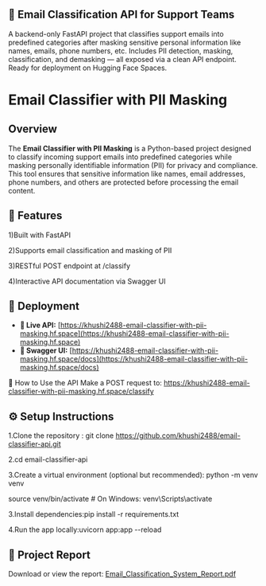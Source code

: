 ## 📧 Email Classification API for Support Teams
A backend-only FastAPI project that classifies support emails into predefined categories after masking sensitive personal information like names, emails, phone numbers, etc. Includes PII detection, masking, classification, and demasking — all exposed via a clean API endpoint. Ready for deployment on Hugging Face Spaces.
# Email Classifier with PII Masking

## Overview

The **Email Classifier with PII Masking** is a Python-based project designed to classify incoming support emails into predefined categories while masking personally identifiable information (PII) for privacy and compliance. This tool ensures that sensitive information like names, email addresses, phone numbers, and others are protected before processing the email content.

## 📌 Features

1)Built with FastAPI

2)Supports email classification and masking of PII

3)RESTful POST endpoint at /classify

4)Interactive API documentation via Swagger UI

## 🚀 Deployment

- **🔗 Live API:** [https://khushi2488-email-classifier-with-pii-masking.hf.space](https://khushi2488-email-classifier-with-pii-masking.hf.space)
- **📄 Swagger UI:** [https://khushi2488-email-classifier-with-pii-masking.hf.space/docs](https://khushi2488-email-classifier-with-pii-masking.hf.space/docs)

🧪 How to Use the API
Make a POST request to: https://khushi2488-email-classifier-with-pii-masking.hf.space/classify

## ⚙️ Setup Instructions

1.Clone the repository : git clone https://github.com/khushi2488/email-classifier-api.git

2.cd email-classifier-api

3.Create a virtual environment (optional but recommended):
python -m venv venv

source venv/bin/activate  # On Windows: venv\Scripts\activate

3.Install dependencies:pip install -r requirements.txt

4.Run the app locally:uvicorn app:app --reload

## 📄 Project Report

Download or view the report: [Email_Classification_System_Report.pdf](./Email_Classification_System_Report.pdf)


